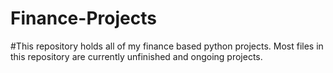 # Finance-Projects

#This repository holds all of my finance based python projects. Most files in this repository are currently unfinished and ongoing projects.
#
#
